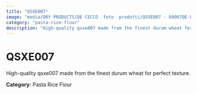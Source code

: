 ```yaml
---
title: "QSXE007"
image: "media/DRY PRODUCTS/DE CECCO  foto  prodotti/QSXE007 - 60007QE-05.jpg"
category: "pasta-rice-flour"
description: "High-quality qsxe007 made from the finest durum wheat for perfect texture."
---
```


# QSXE007

High-quality qsxe007 made from the finest durum wheat for perfect texture.

**Category:** Pasta Rice Flour
